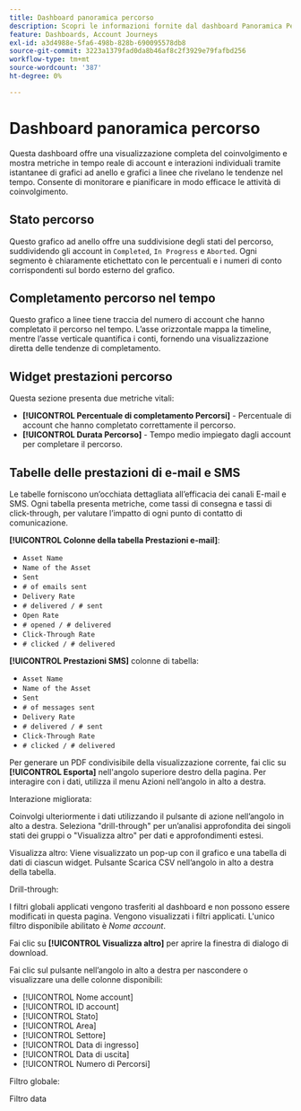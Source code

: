```yaml
---
title: Dashboard panoramica percorso
description: Scopri le informazioni fornite dal dashboard Panoramica Percorso e come possono essere utili per monitorare e gestire la strategia di Percorso dell’account.
feature: Dashboards, Account Journeys
exl-id: a3d4988e-5fa6-498b-828b-690095578db8
source-git-commit: 3223a1379fad0da8b46af8c2f3929e79fafbd256
workflow-type: tm+mt
source-wordcount: '387'
ht-degree: 0%

---
```


# Dashboard panoramica percorso

Questa dashboard offre una visualizzazione completa del coinvolgimento e mostra metriche in tempo reale di account e interazioni individuali tramite istantanee di grafici ad anello e grafici a linee che rivelano le tendenze nel tempo. Consente di monitorare e pianificare in modo efficace le attività di coinvolgimento.

## Stato percorso

Questo grafico ad anello offre una suddivisione degli stati del percorso, suddividendo gli account in `Completed`, `In Progress` e `Aborted`. Ogni segmento è chiaramente etichettato con le percentuali e i numeri di conto corrispondenti sul bordo esterno del grafico.

## Completamento percorso nel tempo

Questo grafico a linee tiene traccia del numero di account che hanno completato il percorso nel tempo. L’asse orizzontale mappa la timeline, mentre l’asse verticale quantifica i conti, fornendo una visualizzazione diretta delle tendenze di completamento.

## Widget prestazioni percorso

Questa sezione presenta due metriche vitali:

* **[!UICONTROL Percentuale di completamento Percorsi]** - Percentuale di account che hanno completato correttamente il percorso.
* **[!UICONTROL Durata Percorso]** - Tempo medio impiegato dagli account per completare il percorso.

## Tabelle delle prestazioni di e-mail e SMS

Le tabelle forniscono un’occhiata dettagliata all’efficacia dei canali E-mail e SMS. Ogni tabella presenta metriche, come tassi di consegna e tassi di click-through, per valutare l’impatto di ogni punto di contatto di comunicazione.

**[!UICONTROL Colonne della tabella Prestazioni e-mail]**:

* `Asset Name`
* `Name of the Asset`
* `Sent`
* `# of emails sent`
* `Delivery Rate`
* `# delivered / # sent`
* `Open Rate`
* `# opened / # delivered`
* `Click-Through Rate`
* `# clicked / # delivered`

**[!UICONTROL Prestazioni SMS]** colonne di tabella:

* `Asset Name`
* `Name of the Asset`
* `Sent`
* `# of messages sent`
* `Delivery Rate`
* `# delivered / # sent`
* `Click-Through Rate`
* `# clicked / # delivered`

Per generare un PDF condivisibile della visualizzazione corrente, fai clic su **[!UICONTROL Esporta]** nell&#39;angolo superiore destro della pagina. Per interagire con i dati, utilizza il menu Azioni nell’angolo in alto a destra.

Interazione migliorata:

Coinvolgi ulteriormente i dati utilizzando il pulsante di azione nell’angolo in alto a destra. Seleziona &quot;drill-through&quot; per un’analisi approfondita dei singoli stati dei gruppi o &quot;Visualizza altro&quot; per dati e approfondimenti estesi.

Visualizza altro:
Viene visualizzato un pop-up con il grafico e una tabella di dati di ciascun widget.
Pulsante Scarica CSV nell’angolo in alto a destra della tabella. 

Drill-through:

I filtri globali applicati vengono trasferiti al dashboard e non possono essere modificati in questa pagina.
Vengono visualizzati i filtri applicati.
L&#39;unico filtro disponibile abilitato è _Nome account_.

Fai clic su **[!UICONTROL Visualizza altro]** per aprire la finestra di dialogo di download.

Fai clic sul pulsante nell’angolo in alto a destra per nascondere o visualizzare una delle colonne disponibili:

* [!UICONTROL Nome account]
* [!UICONTROL ID account]
* [!UICONTROL Stato]
* [!UICONTROL Area]
* [!UICONTROL Settore]
* [!UICONTROL Data di ingresso]
* [!UICONTROL Data di uscita]
* [!UICONTROL Numero di Percorsi]

Filtro globale:

Filtro data
